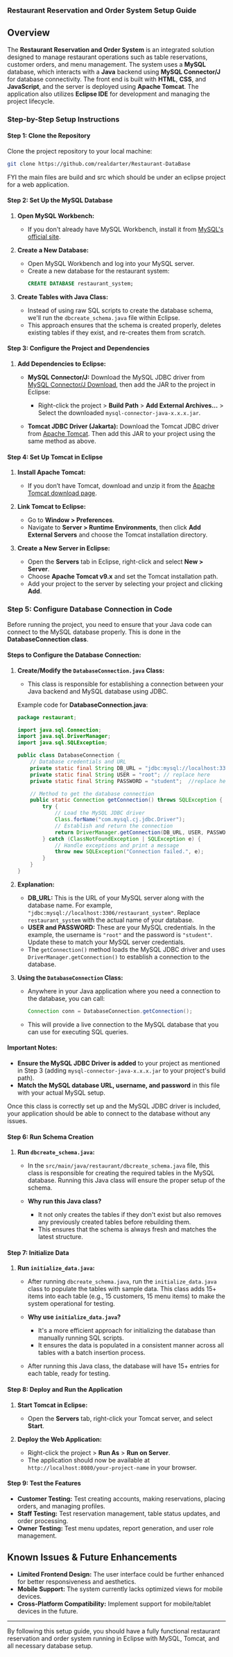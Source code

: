 ### Restaurant Reservation and Order System Setup Guide

## Overview

The **Restaurant Reservation and Order System** is an integrated solution designed to manage restaurant operations such as table reservations, customer orders, and menu management. The system uses a **MySQL** database, which interacts with a **Java** backend using **MySQL Connector/J** for database connectivity. The front end is built with **HTML**, **CSS**, and **JavaScript**, and the server is deployed using **Apache Tomcat**. The application also utilizes **Eclipse IDE** for development and managing the project lifecycle.

### Step-by-Step Setup Instructions

#### **Step 1: Clone the Repository**

Clone the project repository to your local machine:

```bash
git clone https://github.com/realdarter/Restaurant-DataBase
```

FYI the main files are build and src which should be under an eclipse project for a web application.

#### **Step 2: Set Up the MySQL Database**

1. **Open MySQL Workbench:**
   - If you don't already have MySQL Workbench, install it from [MySQL's official site](https://dev.mysql.com/downloads/workbench/).

2. **Create a New Database:**
   - Open MySQL Workbench and log into your MySQL server.
   - Create a new database for the restaurant system:
     ```sql
     CREATE DATABASE restaurant_system;
     ```

3. **Create Tables with Java Class:**
   - Instead of using raw SQL scripts to create the database schema, we'll run the `dbcreate_schema.java` file within Eclipse.
   - This approach ensures that the schema is created properly, deletes existing tables if they exist, and re-creates them from scratch.

#### **Step 3: Configure the Project and Dependencies**

1. **Add Dependencies to Eclipse:**
   - **MySQL Connector/J:** Download the MySQL JDBC driver from [MySQL Connector/J Download](https://dev.mysql.com/downloads/connector/j/), then add the JAR to the project in Eclipse:
     - Right-click the project > **Build Path** > **Add External Archives...** > Select the downloaded `mysql-connector-java-x.x.x.jar`.
   
   - **Tomcat JDBC Driver (Jakarta):** Download the Tomcat JDBC driver from [Apache Tomcat](https://tomcat.apache.org/download-90.cgi). Then add this JAR to your project using the same method as above.

#### **Step 4: Set Up Tomcat in Eclipse**

1. **Install Apache Tomcat:**
   - If you don’t have Tomcat, download and unzip it from the [Apache Tomcat download page](https://tomcat.apache.org/download-90.cgi).

2. **Link Tomcat to Eclipse:**
   - Go to **Window > Preferences**.
   - Navigate to **Server > Runtime Environments**, then click **Add External Servers** and choose the Tomcat installation directory.
   
3. **Create a New Server in Eclipse:**
   - Open the **Servers** tab in Eclipse, right-click and select **New > Server**.
   - Choose **Apache Tomcat v9.x** and set the Tomcat installation path.
   - Add your project to the server by selecting your project and clicking **Add**.


### Step 5: Configure Database Connection in Code

Before running the project, you need to ensure that your Java code can connect to the MySQL database properly. This is done in the **DatabaseConnection class**.

#### **Steps to Configure the Database Connection:**

1. **Create/Modify the `DatabaseConnection.java` Class:**
   - This class is responsible for establishing a connection between your Java backend and MySQL database using JDBC.
   
   Example code for **DatabaseConnection.java**:

   ```java
   package restaurant;

   import java.sql.Connection;
   import java.sql.DriverManager;
   import java.sql.SQLException;

   public class DatabaseConnection {
       // Database credentials and URL
       private static final String DB_URL = "jdbc:mysql://localhost:3306/restaurant_system"; // replace here
       private static final String USER = "root"; // replace here
       private static final String PASSWORD = "student";  //replace here

       // Method to get the database connection
       public static Connection getConnection() throws SQLException {
           try {
               // Load the MySQL JDBC driver
               Class.forName("com.mysql.cj.jdbc.Driver");
               // Establish and return the connection
               return DriverManager.getConnection(DB_URL, USER, PASSWORD);
           } catch (ClassNotFoundException | SQLException e) {
               // Handle exceptions and print a message
               throw new SQLException("Connection failed.", e);
           }
       }
   }
   ```

2. **Explanation:**
   - **DB_URL:** This is the URL of your MySQL server along with the database name. For example, `"jdbc:mysql://localhost:3306/restaurant_system"`. Replace `restaurant_system` with the actual name of your database.
   - **USER and PASSWORD:** These are your MySQL credentials. In the example, the username is `"root"` and the password is `"student"`. Update these to match your MySQL server credentials.
   - The `getConnection()` method loads the MySQL JDBC driver and uses `DriverManager.getConnection()` to establish a connection to the database.

3. **Using the `DatabaseConnection` Class:**
   - Anywhere in your Java application where you need a connection to the database, you can call:
     ```java
     Connection conn = DatabaseConnection.getConnection();
     ```
   - This will provide a live connection to the MySQL database that you can use for executing SQL queries.

#### **Important Notes:**
- **Ensure the MySQL JDBC Driver is added** to your project as mentioned in Step 3 (adding `mysql-connector-java-x.x.x.jar` to your project's build path).
- **Match the MySQL database URL, username, and password** in this file with your actual MySQL setup.

Once this class is correctly set up and the MySQL JDBC driver is included, your application should be able to connect to the database without any issues.

#### **Step 6: Run Schema Creation**

1. **Run `dbcreate_schema.java`:**
   - In the `src/main/java/restaurant/dbcreate_schema.java` file, this class is responsible for creating the required tables in the MySQL database. Running this Java class will ensure the proper setup of the schema.

   - **Why run this Java class?**
     - It not only creates the tables if they don't exist but also removes any previously created tables before rebuilding them.
     - This ensures that the schema is always fresh and matches the latest structure.

#### **Step 7: Initialize Data**

1. **Run `initialize_data.java`:**
   - After running `dbcreate_schema.java`, run the `initialize_data.java` class to populate the tables with sample data. This class adds 15+ items into each table (e.g., 15 customers, 15 menu items) to make the system operational for testing.
   

   - **Why use `initialize_data.java`?**
     - It's a more efficient approach for initializing the database than manually running SQL scripts.
     - It ensures the data is populated in a consistent manner across all tables with a batch insertion process.
   
   - After running this Java class, the database will have 15+ entries for each table, ready for testing.

#### **Step 8: Deploy and Run the Application**

1. **Start Tomcat in Eclipse:**
   - Open the **Servers** tab, right-click your Tomcat server, and select **Start**.

2. **Deploy the Web Application:**
   - Right-click the project > **Run As** > **Run on Server**.
   - The application should now be available at `http://localhost:8080/your-project-name` in your browser.

#### **Step 9: Test the Features**

- **Customer Testing:** Test creating accounts, making reservations, placing orders, and managing profiles.
- **Staff Testing:** Test reservation management, table status updates, and order processing.
- **Owner Testing:** Test menu updates, report generation, and user role management.

## Known Issues & Future Enhancements

- **Limited Frontend Design:** The user interface could be further enhanced for better responsiveness and aesthetics.
- **Mobile Support:** The system currently lacks optimized views for mobile devices.
- **Cross-Platform Compatibility:** Implement support for mobile/tablet devices in the future.

---

By following this setup guide, you should have a fully functional restaurant reservation and order system running in Eclipse with MySQL, Tomcat, and all necessary database setup.
